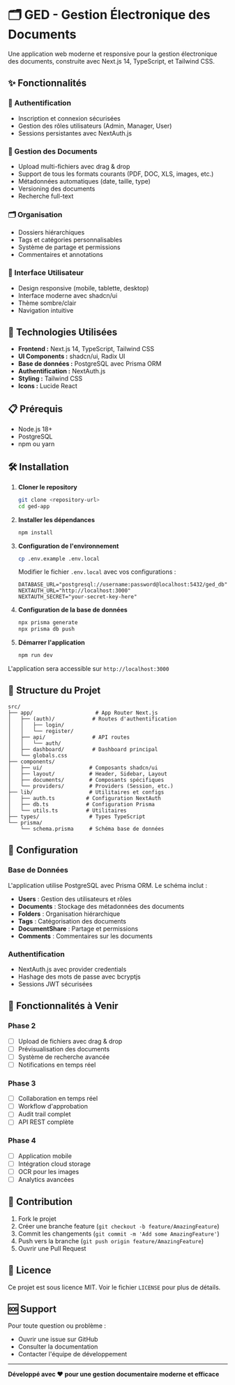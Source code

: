 # 🗂️ GED - Gestion Électronique des Documents

Une application web moderne et responsive pour la gestion électronique des documents, construite avec Next.js 14, TypeScript, et Tailwind CSS.

## ✨ Fonctionnalités

### 🔐 Authentification
- Inscription et connexion sécurisées
- Gestion des rôles utilisateurs (Admin, Manager, User)
- Sessions persistantes avec NextAuth.js

### 📁 Gestion des Documents
- Upload multi-fichiers avec drag & drop
- Support de tous les formats courants (PDF, DOC, XLS, images, etc.)
- Métadonnées automatiques (date, taille, type)
- Versioning des documents
- Recherche full-text

### 🗂️ Organisation
- Dossiers hiérarchiques
- Tags et catégories personnalisables
- Système de partage et permissions
- Commentaires et annotations

### 🎨 Interface Utilisateur
- Design responsive (mobile, tablette, desktop)
- Interface moderne avec shadcn/ui
- Thème sombre/clair
- Navigation intuitive

## 🚀 Technologies Utilisées

- **Frontend :** Next.js 14, TypeScript, Tailwind CSS
- **UI Components :** shadcn/ui, Radix UI
- **Base de données :** PostgreSQL avec Prisma ORM
- **Authentification :** NextAuth.js
- **Styling :** Tailwind CSS
- **Icons :** Lucide React

## 📋 Prérequis

- Node.js 18+ 
- PostgreSQL
- npm ou yarn

## 🛠️ Installation

1. **Cloner le repository**
   ```bash
   git clone <repository-url>
   cd ged-app
   ```

2. **Installer les dépendances**
   ```bash
   npm install
   ```

3. **Configuration de l'environnement**
   ```bash
   cp .env.example .env.local
   ```
   
   Modifier le fichier `.env.local` avec vos configurations :
   ```env
   DATABASE_URL="postgresql://username:password@localhost:5432/ged_db"
   NEXTAUTH_URL="http://localhost:3000"
   NEXTAUTH_SECRET="your-secret-key-here"
   ```

4. **Configuration de la base de données**
   ```bash
   npx prisma generate
   npx prisma db push
   ```

5. **Démarrer l'application**
   ```bash
   npm run dev
   ```

L'application sera accessible sur `http://localhost:3000`

## 📁 Structure du Projet

```
src/
├── app/                    # App Router Next.js
│   ├── (auth)/            # Routes d'authentification
│   │   ├── login/
│   │   └── register/
│   ├── api/               # API routes
│   │   └── auth/
│   ├── dashboard/         # Dashboard principal
│   └── globals.css
├── components/
│   ├── ui/               # Composants shadcn/ui
│   ├── layout/           # Header, Sidebar, Layout
│   ├── documents/        # Composants spécifiques
│   └── providers/        # Providers (Session, etc.)
├── lib/                  # Utilitaires et configs
│   ├── auth.ts          # Configuration NextAuth
│   ├── db.ts            # Configuration Prisma
│   └── utils.ts         # Utilitaires
├── types/                # Types TypeScript
└── prisma/
    └── schema.prisma     # Schéma base de données
```

## 🔧 Configuration

### Base de Données
L'application utilise PostgreSQL avec Prisma ORM. Le schéma inclut :
- **Users** : Gestion des utilisateurs et rôles
- **Documents** : Stockage des métadonnées des documents
- **Folders** : Organisation hiérarchique
- **Tags** : Catégorisation des documents
- **DocumentShare** : Partage et permissions
- **Comments** : Commentaires sur les documents

### Authentification
- NextAuth.js avec provider credentials
- Hashage des mots de passe avec bcryptjs
- Sessions JWT sécurisées

## 🎯 Fonctionnalités à Venir

### Phase 2
- [ ] Upload de fichiers avec drag & drop
- [ ] Prévisualisation des documents
- [ ] Système de recherche avancée
- [ ] Notifications en temps réel

### Phase 3
- [ ] Collaboration en temps réel
- [ ] Workflow d'approbation
- [ ] Audit trail complet
- [ ] API REST complète

### Phase 4
- [ ] Application mobile
- [ ] Intégration cloud storage
- [ ] OCR pour les images
- [ ] Analytics avancées

## 🤝 Contribution

1. Fork le projet
2. Créer une branche feature (`git checkout -b feature/AmazingFeature`)
3. Commit les changements (`git commit -m 'Add some AmazingFeature'`)
4. Push vers la branche (`git push origin feature/AmazingFeature`)
5. Ouvrir une Pull Request

## 📝 Licence

Ce projet est sous licence MIT. Voir le fichier `LICENSE` pour plus de détails.

## 🆘 Support

Pour toute question ou problème :
- Ouvrir une issue sur GitHub
- Consulter la documentation
- Contacter l'équipe de développement

---

**Développé avec ❤️ pour une gestion documentaire moderne et efficace**
